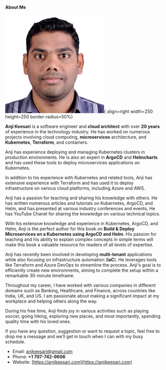 
**About Me**

![image.jpg](images/anji-pic.jpg){ align=right width=250 height=250 border-radius=50%}


**Anji Keesari** is a software engineer and **cloud architect** with over **20 years** of experience in the technology industry. He has worked on numerous projects involving cloud computing, **microservices** architecture, and **Kubernetes**, **Terraform**, and containers.


Anji has experience deploying and managing Kubernetes clusters in production environments. He is also an expert in **ArgoCD** and **Helmcharts** and has used these tools to deploy microservices applications on Kubernetes. 

In addition to his experience with Kubernetes and related tools, Anji has extensive experience with Terraform and has used it to deploy infrastructure on various cloud platforms, including Azure and AWS.

Anji has a passion for teaching and sharing his knowledge with others. He has written numerous articles and tutorials on Kubernetes, ArgoCD, and Helm, and has presented at various industry conferences and events, He has YouTube Chanel for sharing the knowledge on various technical topics.

With his extensive knowledge and experience in Kubernetes, ArgoCD, and Helm, Anji is the perfect author for this book on **Build & Deploy Microservices on a Kubernetes using ArgoCD and Helm**. His passion for teaching and his ability to explain complex concepts in simple terms will make this book a valuable resource for readers of all levels of expertise.

Anji has recently been involved in developing **multi-tenant** applications while also focusing on infrastructure automation (**IaC**). He leverages tools like Terraform and Azure DevOps to streamline the process. Anji's goal is to efficiently create new environments, aiming to complete the setup within a remarkable 30-minute timeframe. 

Throughout my career, I have worked with various companies in different domains such as Banking, Healthcare, and Finance, across countries like India, UK, and US. I am passionate about making a significant impact at my workplace and helping others along the way.

During his free time, Anji finds joy in various activities such as playing soccer, going hiking, exploring new places, and most importantly, spending quality time with his loved ones.

If you have any question, suggestion or want to request a topic, feel free to drop me a message and we’ll get in touch when I can with my busy schedule.

- Email: <anjkeesari@gmail.com>
- Phone: **+1 707-742-9606**
- Website: [https://anjikeesari.com](https://anjikeesari.com)